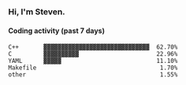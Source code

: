 ### Hi, I'm Steven.

#### Coding activity (past 7 days)
```
C++       ▓▓▓▓▓▓▓▓▓▓▓▓▓▓▓▓▓▓▓▓▓▓▓▓▓▓▓▓▓▓  62.70%
C         ▓▓▓▓▓▓▓▓▓▓                      22.96%
YAML      ▓▓▓▓▓                           11.10%
Makefile                                   1.70%
other                                      1.55%
```
